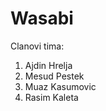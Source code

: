 # Wasabi
Clanovi tima:                   
1. Ajdin Hrelja                                  
2. Mesud Pestek                   
3. Muaz Kasumovic                                  
4. Rasim Kaleta                       
